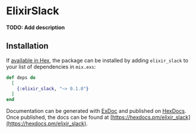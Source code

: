 # ElixirSlack

**TODO: Add description**

## Installation

If [available in Hex](https://hex.pm/docs/publish), the package can be installed
by adding `elixir_slack` to your list of dependencies in `mix.exs`:

```elixir
def deps do
  [
    {:elixir_slack, "~> 0.1.0"}
  ]
end
```

Documentation can be generated with [ExDoc](https://github.com/elixir-lang/ex_doc)
and published on [HexDocs](https://hexdocs.pm). Once published, the docs can
be found at [https://hexdocs.pm/elixir_slack](https://hexdocs.pm/elixir_slack).

